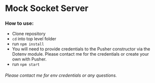# Mock Socket Server

### How to use:

* Clone repository
* `cd` into top level folder
* run `npm install`
* You will need to provide credentials to the Pusher constructor via the Dotenv module. Please contact me for the credentials or create your own with Pusher.
* run `npm start`

###### Please contact me for env credentials or any questions.
